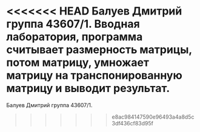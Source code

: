 <<<<<<< HEAD
Балуев Дмитрий группа 43607/1. Вводная лаборатория, программа считывает размерность матрицы, потом матрицу, умножает матрицу на транспонированную матрицу и выводит результат.
=======
Балуев Дмитрий группа 43607/1. 
>>>>>>> e8ac984147590e96493a4a8d5c3df436cf83d95f

